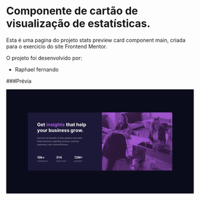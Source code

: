 # Componente de cartão de visualização de estatísticas.

Esta é uma pagina do projeto stats preview card component main, criada para o exercicio do site Frontend Mentor.

O projeto foi desenvolvido por:

* Raphael fernando

###Prévia

<img src="design/desktop-design.jpg" alt="">
